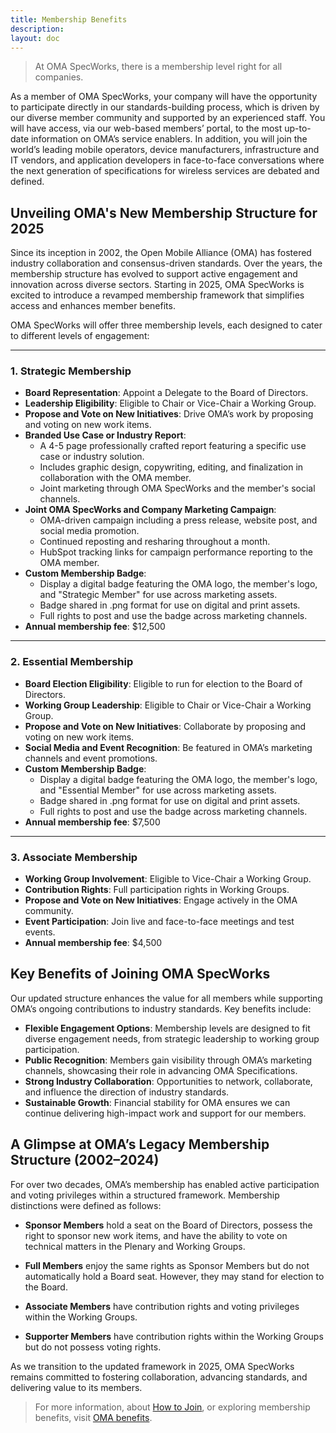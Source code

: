 ```yaml
---
title: Membership Benefits
description:
layout: doc
---
```


> At OMA SpecWorks, there is a membership level right for all companies.

As a member of OMA SpecWorks, your company will have the opportunity to participate directly in our standards-building process, which is driven by our diverse member community and supported by an experienced staff. You will have access, via our web-based members’ portal, to the most up-to-date information on OMA’s service enablers. In addition, you will join the world’s leading mobile operators, device manufacturers, infrastructure and IT vendors, and application developers in face-to-face conversations where the next generation of specifications for wireless services are debated and defined.  

## Unveiling OMA's New Membership Structure for 2025

Since its inception in 2002, the Open Mobile Alliance (OMA) has fostered industry collaboration and consensus-driven standards. Over the years, the membership structure has evolved to support active engagement and innovation across diverse sectors. Starting in 2025, OMA SpecWorks is excited to introduce a revamped membership framework that simplifies access and enhances member benefits.

OMA SpecWorks will offer three membership levels, each designed to cater to different levels of engagement:

---

### **1. Strategic Membership**
- **Board Representation**: Appoint a Delegate to the Board of Directors.
- **Leadership Eligibility**: Eligible to Chair or Vice-Chair a Working Group.
- **Propose and Vote on New Initiatives**: Drive OMA’s work by proposing and voting on new work items.
- **Branded Use Case or Industry Report**: 
  - A 4-5 page professionally crafted report featuring a specific use case or industry solution.
  - Includes graphic design, copywriting, editing, and finalization in collaboration with the OMA member.
  - Joint marketing through OMA SpecWorks and the member's social channels.
- **Joint OMA SpecWorks and Company Marketing Campaign**:
  - OMA-driven campaign including a press release, website post, and social media promotion.
  - Continued reposting and resharing throughout a month.
  - HubSpot tracking links for campaign performance reporting to the OMA member.
- **Custom Membership Badge**: 
  - Display a digital badge featuring the OMA logo, the member's logo, and "Strategic Member" for use across marketing assets.
  - Badge shared in .png format for use on digital and print assets.
  - Full rights to post and use the badge across marketing channels.
- **Annual membership fee**: $12,500
---

### **2. Essential Membership**
- **Board Election Eligibility**: Eligible to run for election to the Board of Directors.
- **Working Group Leadership**: Eligible to Chair or Vice-Chair a Working Group.
- **Propose and Vote on New Initiatives**: Collaborate by proposing and voting on new work items.
- **Social Media and Event Recognition**: Be featured in OMA’s marketing channels and event promotions.
- **Custom Membership Badge**: 
  - Display a digital badge featuring the OMA logo, the member's logo, and "Essential Member" for use across marketing assets.
  - Badge shared in .png format for use on digital and print assets.
  - Full rights to post and use the badge across marketing channels.
- **Annual membership fee**: $7,500

---

### **3. Associate Membership**
- **Working Group Involvement**: Eligible to Vice-Chair a Working Group.
- **Contribution Rights**: Full participation rights in Working Groups.
- **Propose and Vote on New Initiatives**: Engage actively in the OMA community.
- **Event Participation**: Join live and face-to-face meetings and test events.  
- **Annual membership fee**: $4,500

## Key Benefits of Joining OMA SpecWorks

Our updated structure enhances the value for all members while supporting OMA’s ongoing contributions to industry standards. Key benefits include:

- **Flexible Engagement Options**: Membership levels are designed to fit diverse engagement needs, from strategic leadership to working group participation.
- **Public Recognition**: Members gain visibility through OMA’s marketing channels, showcasing their role in advancing OMA Specifications.
- **Strong Industry Collaboration**: Opportunities to network, collaborate, and influence the direction of industry standards.
- **Sustainable Growth**: Financial stability for OMA ensures we can continue delivering high-impact work and support for our members.

## A Glimpse at OMA’s Legacy Membership Structure (2002–2024)
For over two decades, OMA’s membership has enabled active participation and voting privileges within a structured framework. Membership distinctions were defined as follows:

- **Sponsor Members** hold a seat on the Board of Directors, possess the right to sponsor new work items, and have the ability to vote on technical matters in the Plenary and Working Groups.

- **Full Members** enjoy the same rights as Sponsor Members but do not automatically hold a Board seat. However, they may stand for election to the Board.

- **Associate Members** have contribution rights and voting privileges within the Working Groups.

- **Supporter Members** have contribution rights within the Working Groups but do not possess voting rights.

As we transition to the updated framework in 2025, OMA SpecWorks remains committed to fostering collaboration, advancing standards, and delivering value to its members.

 > For more information, about [How to Join](/omaspecworks/membership/join), or exploring membership benefits, visit [OMA benefits](/omaspecworks/membership/benefits#key-benefits-of-joining-oma-specworks).